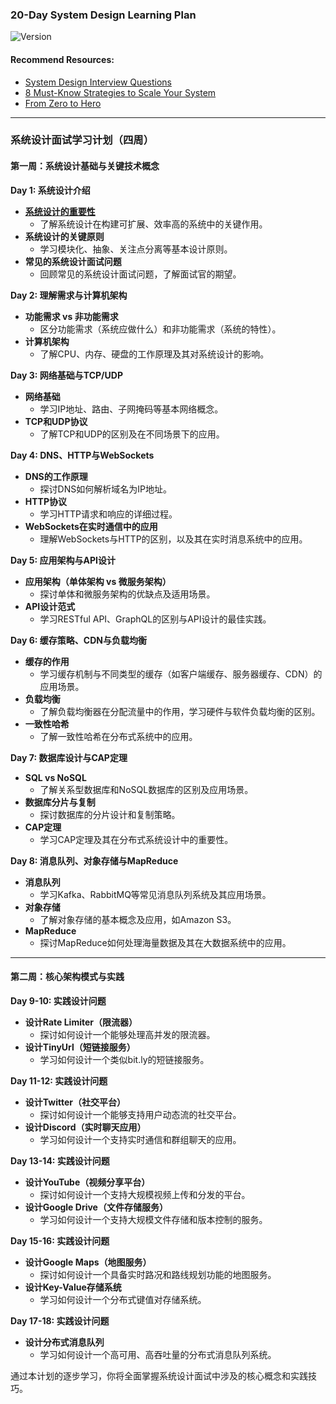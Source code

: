 ### 20-Day System Design Learning Plan

![Version](https://img.shields.io/badge/version-1.0.0-blue)

#### Recommend Resources:
- [System Design Interview Questions](https://codebitwave.com/system-design-interview-questions/)
- [8 Must-Know Strategies to Scale Your System](https://codebitwave.com/system-design-101-8-must-know-strategies-to-scale-your-system/)
- [From Zero to Hero](https://github.com/uwspstar/From-Zero-to-Hero/tree/main)

------

### 系统设计面试学习计划（四周）

#### 第一周：系统设计基础与关键技术概念

**Day 1: 系统设计介绍**  
- **[系统设计的重要性](https://github.com/uwspstar/20-Day-Challenge-List/blob/main/System%20Design/Day1_basic/%E7%B3%BB%E7%BB%9F%E8%AE%BE%E8%AE%A1%E7%9A%84%E9%87%8D%E8%A6%81%E6%80%A7.md)**  
   - 了解系统设计在构建可扩展、效率高的系统中的关键作用。
- **系统设计的关键原则**  
   - 学习模块化、抽象、关注点分离等基本设计原则。
- **常见的系统设计面试问题**  
   - 回顾常见的系统设计面试问题，了解面试官的期望。

**Day 2: 理解需求与计算机架构**  
- **功能需求 vs 非功能需求**  
   - 区分功能需求（系统应做什么）和非功能需求（系统的特性）。
- **计算机架构**  
   - 了解CPU、内存、硬盘的工作原理及其对系统设计的影响。

**Day 3: 网络基础与TCP/UDP**  
- **网络基础**  
   - 学习IP地址、路由、子网掩码等基本网络概念。
- **TCP和UDP协议**  
   - 了解TCP和UDP的区别及在不同场景下的应用。

**Day 4: DNS、HTTP与WebSockets**  
- **DNS的工作原理**  
   - 探讨DNS如何解析域名为IP地址。
- **HTTP协议**  
   - 学习HTTP请求和响应的详细过程。
- **WebSockets在实时通信中的应用**  
   - 理解WebSockets与HTTP的区别，以及其在实时消息系统中的应用。

**Day 5: 应用架构与API设计**  
- **应用架构（单体架构 vs 微服务架构）**  
   - 探讨单体和微服务架构的优缺点及适用场景。
- **API设计范式**  
   - 学习RESTful API、GraphQL的区别与API设计的最佳实践。

**Day 6: 缓存策略、CDN与负载均衡**  
- **缓存的作用**  
   - 学习缓存机制与不同类型的缓存（如客户端缓存、服务器缓存、CDN）的应用场景。
- **负载均衡**  
   - 了解负载均衡器在分配流量中的作用，学习硬件与软件负载均衡的区别。
- **一致性哈希**  
   - 了解一致性哈希在分布式系统中的应用。

**Day 7: 数据库设计与CAP定理**  
- **SQL vs NoSQL**  
   - 了解关系型数据库和NoSQL数据库的区别及应用场景。
- **数据库分片与复制**  
   - 探讨数据库的分片设计和复制策略。
- **CAP定理**  
   - 学习CAP定理及其在分布式系统设计中的重要性。

**Day 8: 消息队列、对象存储与MapReduce**  
- **消息队列**  
   - 学习Kafka、RabbitMQ等常见消息队列系统及其应用场景。
- **对象存储**  
   - 了解对象存储的基本概念及应用，如Amazon S3。
- **MapReduce**  
   - 探讨MapReduce如何处理海量数据及其在大数据系统中的应用。

---

#### 第二周：核心架构模式与实践

**Day 9-10: 实践设计问题**  
- **设计Rate Limiter（限流器）**  
   - 探讨如何设计一个能够处理高并发的限流器。
- **设计TinyUrl（短链接服务）**  
   - 学习如何设计一个类似bit.ly的短链接服务。

**Day 11-12: 实践设计问题**  
- **设计Twitter（社交平台）**  
   - 探讨如何设计一个能够支持用户动态流的社交平台。
- **设计Discord（实时聊天应用）**  
   - 学习如何设计一个支持实时通信和群组聊天的应用。

**Day 13-14: 实践设计问题**  
- **设计YouTube（视频分享平台）**  
   - 探讨如何设计一个支持大规模视频上传和分发的平台。
- **设计Google Drive（文件存储服务）**  
   - 学习如何设计一个支持大规模文件存储和版本控制的服务。

**Day 15-16: 实践设计问题**  
- **设计Google Maps（地图服务）**  
   - 探讨如何设计一个具备实时路况和路线规划功能的地图服务。
- **设计Key-Value存储系统**  
   - 学习如何设计一个分布式键值对存储系统。

**Day 17-18: 实践设计问题**  
- **设计分布式消息队列**  
   - 学习如何设计一个高可用、高吞吐量的分布式消息队列系统。

通过本计划的逐步学习，你将全面掌握系统设计面试中涉及的核心概念和实践技巧。


